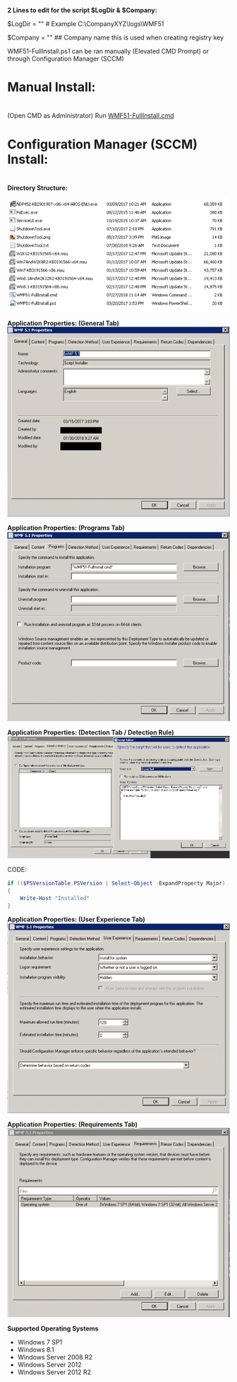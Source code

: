 **2 Lines to edit for the script $LogDir & $Company:**

$LogDir = "" # Example C:\CompanyXYZ\logs\WMF51<p>
$Company = "" ## Company name this is used when creating registry key<p>

WMF51-FullInstall.ps1 can be ran manually (Elevated CMD Prompt) or through Configuration Manager (SCCM)

# Manual Install:<h1><p>
(Open CMD as Administrator) Run [WMF51-FullInstall.cmd](https://github.com/cfreeman21/scripts/blob/master/WMF51/WMF51-FullInstall.cmd)<p>

# Configuration Manager (SCCM) Install:<h1><p>

**Directory Structure:**<p>
![Directory Structure](https://github.com/cfreeman21/scripts/blob/master/WMF51/directory_structure.png)<p>

**Application Properties: (General Tab)**
![File Structure](https://github.com/cfreeman21/scripts/blob/master/WMF51/images/WMF51_SCCM_1.png)<p>
**Application Properties: (Programs Tab)**
![File Structure](https://github.com/cfreeman21/scripts/blob/master/WMF51/images/WMF51_SCCM_2.png)<p>
**Application Properties: (Detection Tab / Detection Rule)**
![File Structure](https://github.com/cfreeman21/scripts/blob/master/WMF51/images/WMF51_SCCM_3.png)<p>
CODE:
```powershell
if (($PSVersionTable.PSVersion | Select-Object -ExpandProperty Major) -eq 5 -and ($PSVersionTable.PSVersion | Select-Object -ExpandProperty Minor) -eq 1)
{
    Write-Host "Installed"
}
```
**Application Properties: (User Experience Tab)**
![File Structure](https://github.com/cfreeman21/scripts/blob/master/WMF51/images/WMF51_SCCM_4.png)<p>
**Application Properties: (Requirements Tab)**
![File Structure](https://github.com/cfreeman21/scripts/blob/master/WMF51/images/WMF51_SCCM_5.png)<p>
**Supported Operating Systems**<p>
* Windows 7 SP1
* Windows 8.1
* Windows Server 2008 R2
* Windows Server 2012
* Windows Server 2012 R2
